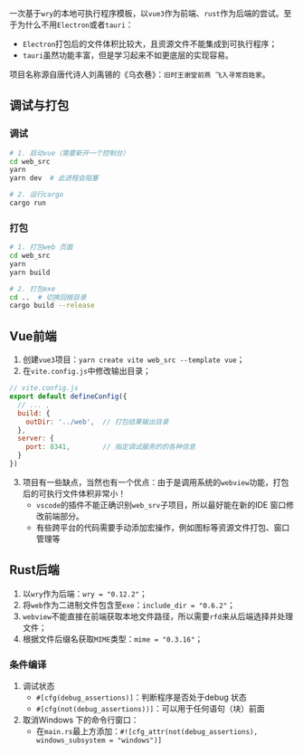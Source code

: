 一次基于`wry`的本地可执行程序模板，以`vue3`作为前端、`rust`作为后端的尝试。至于为什么不用`Electron`或者`tauri`：
  - `Electron`打包后的文件体积比较大，且资源文件不能集成到可执行程序；
  - `tauri`虽然功能丰富，但是学习起来不如更底层的实现容易。

项目名称源自唐代诗人刘禹锡的《乌衣巷》：`旧时王谢堂前燕 飞入寻常百姓家`。

## 调试与打包  

### 调试  
```bash
# 1. 启动vue（需要新开一个控制台）
cd web_src
yarn
yarn dev  # 此进程会阻塞

# 2. 运行cargo
cargo run
```

### 打包  
```bash
# 1. 打包web 页面
cd web_src  
yarn
yarn build  

# 2. 打包exe
cd ..  # 切换回根目录
cargo build --release
```

## Vue前端
1. 创建`vue3`项目：`yarn create vite web_src --template vue`；  
2. 在`vite.config.js`中修改输出目录；  
```js
// vite.config.js
export default defineConfig({
  // ... ,
  build: {
    outDir: '../web',  // 打包结果输出目录
  },
  server: {
    port: 8341,        // 指定调试服务的的各种信息
  }
})
```
3. 项目有一些缺点，当然也有一个优点：由于是调用系统的`webview`功能，打包后的可执行文件体积非常小！
    - `vscode`的插件不能正确识别`web_srv`子项目，所以最好能在新的IDE 窗口修改前端部分。
    - 有些跨平台的代码需要手动添加宏操作，例如图标等资源文件打包、窗口管理等

## Rust后端
1. 以`wry`作为后端：`wry = "0.12.2"`；  
2. 将`web`作为二进制文件包含至`exe`：`include_dir = "0.6.2"`；
3. `webview`不能直接在前端获取本地文件路径，所以需要`rfd`来从后端选择并处理文件；
4. 根据文件后缀名获取`MIME`类型：`mime = "0.3.16"`；  


### 条件编译  

1. 调试状态
    - `#[cfg(debug_assertions)]`：判断程序是否处于debug 状态  
    - `#[cfg(not(debug_assertions))]`：可以用于任何语句（块）前面  
2. 取消Windows 下的命令行窗口：
    - 在`main.rs`最上方添加：`#![cfg_attr(not(debug_assertions), windows_subsystem = "windows")]`